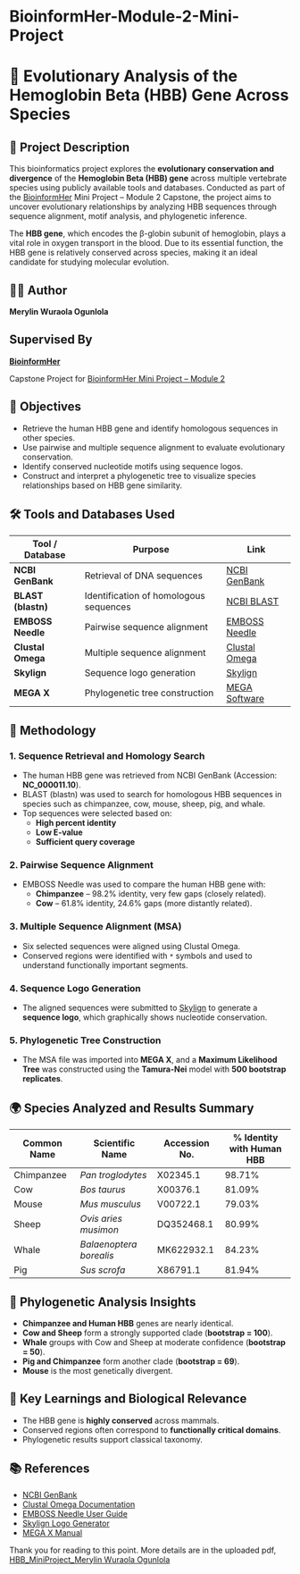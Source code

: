 # BioinformHer-Module-2-Mini-Project
# 🧬 Evolutionary Analysis of the Hemoglobin Beta (HBB) Gene Across Species

## 📖 Project Description

This bioinformatics project explores the **evolutionary conservation and divergence** of the **Hemoglobin Beta (HBB) gene** across multiple vertebrate species using publicly available tools and databases. Conducted as part of the [BioinformHer](https://github.com/BioinformHER/Module-2-Mini-Project/tree/main) Mini Project – Module 2 Capstone, the project aims to uncover evolutionary relationships by analyzing HBB sequences through sequence alignment, motif analysis, and phylogenetic inference.

The **HBB gene**, which encodes the β-globin subunit of hemoglobin, plays a vital role in oxygen transport in the blood. Due to its essential function, the HBB gene is relatively conserved across species, making it an ideal candidate for studying molecular evolution.

## 🧑‍🔬 Author
**Merylin Wuraola Ogunlola** 
## Supervised By
**[BioinformHer](https://www.linkedin.com/company/bioinformher/)**

Capstone Project for [BioinformHer Mini Project – Module 2](https://github.com/BioinformHER/Module-2-Mini-Project/tree/main)

## 🎯 Objectives

- Retrieve the human HBB gene and identify homologous sequences in other species.
- Use pairwise and multiple sequence alignment to evaluate evolutionary conservation.
- Identify conserved nucleotide motifs using sequence logos.
- Construct and interpret a phylogenetic tree to visualize species relationships based on HBB gene similarity.

## 🛠️ Tools and Databases Used

| Tool / Database | Purpose | Link |
|------------------|---------|------|
| **NCBI GenBank** | Retrieval of DNA sequences | [NCBI GenBank](https://www.ncbi.nlm.nih.gov/) |
| **BLAST (blastn)** | Identification of homologous sequences | [NCBI BLAST](https://blast.ncbi.nlm.nih.gov/Blast.cgi) |
| **EMBOSS Needle** | Pairwise sequence alignment | [EMBOSS Needle](https://www.ebi.ac.uk/Tools/psa/emboss_needle/) |
| **Clustal Omega** | Multiple sequence alignment | [Clustal Omega](https://www.ebi.ac.uk/Tools/msa/clustalo/) |
| **Skylign** | Sequence logo generation | [Skylign](https://skylign.org/) |
| **MEGA X** | Phylogenetic tree construction | [MEGA Software](https://www.megasoftware.net/) |

## 🔬 Methodology

### 1. Sequence Retrieval and Homology Search
- The human HBB gene was retrieved from NCBI GenBank (Accession: **NC_000011.10**).
- BLAST (blastn) was used to search for homologous HBB sequences in species such as chimpanzee, cow, mouse, sheep, pig, and whale.
- Top sequences were selected based on:
  - **High percent identity**
  - **Low E-value**
  - **Sufficient query coverage**

### 2. Pairwise Sequence Alignment
- EMBOSS Needle was used to compare the human HBB gene with:
  - **Chimpanzee** – 98.2% identity, very few gaps (closely related).
  - **Cow** – 61.8% identity, 24.6% gaps (more distantly related).

### 3. Multiple Sequence Alignment (MSA)
- Six selected sequences were aligned using Clustal Omega.
- Conserved regions were identified with `*` symbols and used to understand functionally important segments.

### 4. Sequence Logo Generation
- The aligned sequences were submitted to [Skylign](https://skylign.org/) to generate a **sequence logo**, which graphically shows nucleotide conservation.

### 5. Phylogenetic Tree Construction
- The MSA file was imported into **MEGA X**, and a **Maximum Likelihood Tree** was constructed using the **Tamura-Nei** model with **500 bootstrap replicates**.

## 🌍 Species Analyzed and Results Summary

| Common Name | Scientific Name            | Accession No.   | % Identity with Human HBB |
|-------------|----------------------------|------------------|----------------------------|
| Chimpanzee  | *Pan troglodytes*          | X02345.1         | 98.71%                     |
| Cow         | *Bos taurus*               | X00376.1         | 81.09%                     |
| Mouse       | *Mus musculus*             | V00722.1         | 79.03%                     |
| Sheep       | *Ovis aries musimon*       | DQ352468.1       | 80.99%                     |
| Whale       | *Balaenoptera borealis*    | MK622932.1       | 84.23%                     |
| Pig         | *Sus scrofa*               | X86791.1         | 81.94%                     |

## 🌳 Phylogenetic Analysis Insights

- **Chimpanzee and Human HBB** genes are nearly identical.
- **Cow and Sheep** form a strongly supported clade (**bootstrap = 100**).
- **Whale** groups with Cow and Sheep at moderate confidence (**bootstrap = 50**).
- **Pig and Chimpanzee** form another clade (**bootstrap = 69**).
- **Mouse** is the most genetically divergent.

## 🧠 Key Learnings and Biological Relevance

- The HBB gene is **highly conserved** across mammals.
- Conserved regions often correspond to **functionally critical domains**.
- Phylogenetic results support classical taxonomy.


## 📚 References

- [NCBI GenBank](https://www.ncbi.nlm.nih.gov/genbank/)
- [Clustal Omega Documentation](https://www.ebi.ac.uk/Tools/msa/clustalo/)
- [EMBOSS Needle User Guide](https://www.ebi.ac.uk/Tools/psa/emboss_needle/)
- [Skylign Logo Generator](https://skylign.org/)
- [MEGA X Manual](https://www.megasoftware.net/)


Thank you for reading to this point. More details are in the uploaded pdf, [HBB_MiniProject_Merylin Wuraola Ogunlola](https://github.com/Merylin-O/BioinformHer-Module-2-Mini-Project/blob/main/HBB_MiniProject_Merylin%20Wuraola%20Ogunlola.pdf)
